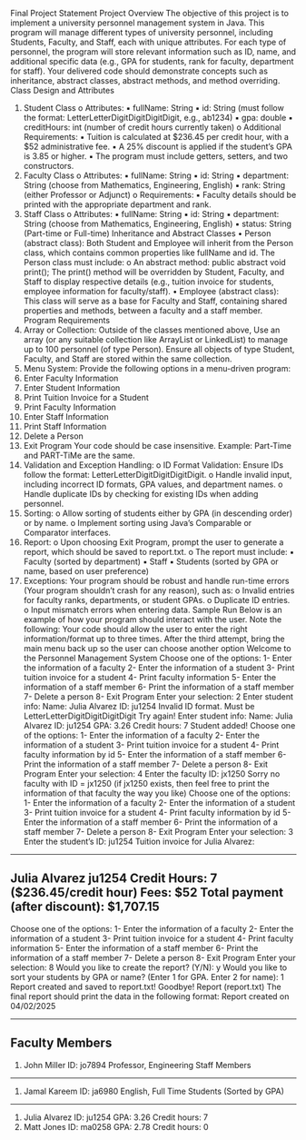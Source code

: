 Final Project Statement
Project Overview
The objective of this project is to implement a university personnel management system in Java. This
program will manage different types of university personnel, including Students, Faculty, and Staff, each with
unique attributes.
For each type of personnel, the program will store relevant information such as ID, name, and additional
specific data (e.g., GPA for students, rank for faculty, department for staff). Your delivered code should
demonstrate concepts such as inheritance, abstract classes, abstract methods, and method overriding.
Class Design and Attributes
1. Student Class
o Attributes:
▪ fullName: String
▪ id: String (must follow the format: LetterLetterDigitDigitDigitDigit, e.g., ab1234)
▪ gpa: double
▪ creditHours: int (number of credit hours currently taken)
o Additional Requirements:
▪ Tuition is calculated at $236.45 per credit hour, with a $52 administrative fee.
▪ A 25% discount is applied if the student’s GPA is 3.85 or higher.
▪ The program must include getters, setters, and two constructors.
2. Faculty Class
o Attributes:
▪ fullName: String
▪ id: String
▪ department: String (choose from Mathematics, Engineering, English)
▪ rank: String (either Professor or Adjunct)
o Requirements:
▪ Faculty details should be printed with the appropriate department and rank.
3. Staff Class
o Attributes:
▪ fullName: String
▪ id: String
▪ department: String (choose from Mathematics, Engineering, English)
▪ status: String (Part-time or Full-time)
Inheritance and Abstract Classes
• Person (abstract class):
Both Student and Employee will inherit from the Person class, which contains common properties like
fullName and id. The Person class must include:
o An abstract method: public abstract void print();
The print() method will be overridden by Student, Faculty, and Staff to display respective
details (e.g., tuition invoice for students, employee information for faculty/staff).
• Employee (abstract class):
This class will serve as a base for Faculty and Staff, containing shared properties and methods,
between a faculty and a staff member.
Program Requirements
1. Array or Collection:
Outside of the classes mentioned above, Use an array (or any suitable collection like ArrayList or
LinkedList) to manage up to 100 personnel (of type Person). Ensure all objects of type Student,
Faculty, and Staff are stored within the same collection.
2. Menu System:
Provide the following options in a menu-driven program:
1. Enter Faculty Information
2. Enter Student Information
3. Print Tuition Invoice for a Student
4. Print Faculty Information
5. Enter Staff Information
6. Print Staff Information
7. Delete a Person
8. Exit Program
Your code should be case insensitive. Example: Part-Time and PART-TiMe are the same.
3. Validation and Exception Handling:
o ID Format Validation: Ensure IDs follow the format: LetterLetterDigitDigitDigitDigit.
o Handle invalid input, including incorrect ID formats, GPA values, and department names.
o Handle duplicate IDs by checking for existing IDs when adding personnel.
4. Sorting:
o Allow sorting of students either by GPA (in descending order) or by name.
o Implement sorting using Java’s Comparable or Comparator interfaces.
5. Report:
o Upon choosing Exit Program, prompt the user to generate a report, which should be saved to
report.txt.
o The report must include:
▪ Faculty (sorted by department)
▪ Staff
▪ Students (sorted by GPA or name, based on user preference)
6. Exceptions:
Your program should be robust and handle run-time errors (Your program shouldn’t crash for any
reason), such as:
o Invalid entries for faculty ranks, departments, or student GPAs.
o Duplicate ID entries.
o Input mismatch errors when entering data.
Sample Run
Below is an example of how your program should interact with the user.
Note the following: Your code should allow the user to enter the right information/format up to three
times. After the third attempt, bring the main menu back up so the user can choose another option
Welcome to the Personnel Management System
Choose one of the options:
1- Enter the information of a faculty
2- Enter the information of a student
3- Print tuition invoice for a student
4- Print faculty information
5- Enter the information of a staff member
6- Print the information of a staff member
7- Delete a person
8- Exit Program
Enter your selection: 2
Enter student info:
Name: Julia Alvarez
ID: ju1254
Invalid ID format. Must be LetterLetterDigitDigitDigitDigit
Try again!
Enter student info:
Name: Julia Alvarez
ID: ju1254
GPA: 3.26
Credit hours: 7
Student added!
Choose one of the options:
1- Enter the information of a faculty
2- Enter the information of a student
3- Print tuition invoice for a student
4- Print faculty information by id
5- Enter the information of a staff member
6- Print the information of a staff member
7- Delete a person
8- Exit Program
Enter your selection: 4
Enter the faculty ID: jx1250
Sorry no faculty with ID = jx1250
(if jx1250 exists, then feel free to print the information of that faculty the way you like)
Choose one of the options:
1- Enter the information of a faculty
2- Enter the information of a student
3- Print tuition invoice for a student
4- Print faculty information by id
5- Enter the information of a staff member
6- Print the information of a staff member
7- Delete a person
8- Exit Program
Enter your selection: 3
Enter the student’s ID: ju1254
Tuition invoice for Julia Alvarez:
-----------------------------------------------------------------
Julia Alvarez ju1254
Credit Hours: 7 ($236.45/credit hour)
Fees: $52
Total payment (after discount): $1,707.15
------------------------------------------------------------------
Choose one of the options:
1- Enter the information of a faculty
2- Enter the information of a student
3- Print tuition invoice for a student
4- Print faculty information
5- Enter the information of a staff member
6- Print the information of a staff member
7- Delete a person
8- Exit Program
Enter your selection: 8
Would you like to create the report? (Y/N): y
Would you like to sort your students by GPA or name? (Enter 1 for GPA. Enter 2 for name): 1
Report created and saved to report.txt!
Goodbye!
Report (report.txt)
The final report should print the data in the following format:
Report created on 04/02/2025
*******************************
Faculty Members
-------------------------
1. John Miller
ID: jo7894
Professor, Engineering
Staff Members
-------------------
1. Jamal Kareem
ID: ja6980
English, Full Time
Students (Sorted by GPA)
--------------------------------------------
1. Julia Alvarez
ID: ju1254
GPA: 3.26
Credit hours: 7
2. Matt Jones
ID: ma0258
GPA: 2.78
Credit hours: 0

